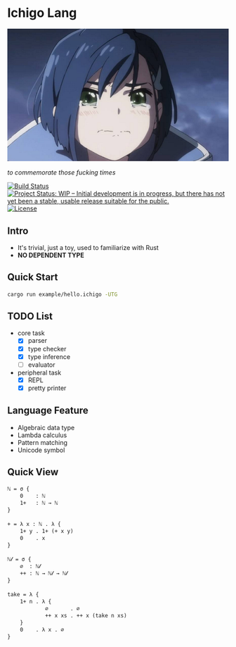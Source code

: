 # Ichigo Lang

![ichigo-logo](doc/logo.png)

*to commemorate those fucking times*

[![Build Status](https://travis-ci.com/PragmaTwice/ichigo-lang.svg?branch=master)](https://travis-ci.com/PragmaTwice/ichigo-lang)
[![Project Status: WIP – Initial development is in progress, but there has not yet been a stable, usable release suitable for the public.](https://www.repostatus.org/badges/latest/wip.svg)](https://www.repostatus.org/#wip)
[![License](https://img.shields.io/badge/License-Apache%202.0-blue.svg)](https://opensource.org/licenses/Apache-2.0)

## Intro

- It's trivial, just a toy, used to familiarize with Rust
- **NO DEPENDENT TYPE**

## Quick Start
```sh
cargo run example/hello.ichigo -UTG
```

## TODO List
- core task
    - [x] parser
    - [x] type checker
    - [x] type inference
    - [ ] evaluator
- peripheral task
    - [x] REPL
    - [x] pretty printer

## Language Feature
- Algebraic data type
- Lambda calculus
- Pattern matching
- Unicode symbol

## Quick View

```ichigo
ℕ = σ {
    0    : ℕ
    1+   : ℕ → ℕ
}

+ = λ x : ℕ . λ { 
    1+ y . 1+ (+ x y)
    0    . x
}

ℕ𝓁 = σ {
    ∅  : ℕ𝓁
    ++ : ℕ → ℕ𝓁 → ℕ𝓁
}

take = λ {
    1+ n . λ {
            ∅       . ∅
            ++ x xs . ++ x (take n xs)
    }
    0    . λ x . ∅
}

```
